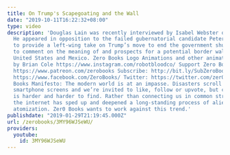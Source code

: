 ```yaml
---
title: On Trump's Scapegoating and the Wall
date: "2019-10-11T16:22:32+08:00"
type: video
description: 'Douglas Lain was recently interviewed by Isabel Webster on Sky News.
  He appeared in opposition to the failed gubernatorial candidate Peter Lumaj in order
  to provide a left-wing take on Trump’s move to end the government shut down, and
  to comment on the meaning of and prospects for a potential border wall between the
  United States and Mexico. Zero Books Logo Animations and other animations donated
  by Brian Cole https://www.instagram.com/robotbloodco/ Support Zero Books on Patreon:
  https://www.patreon.com/zerobooks Subscribe: http://bit.ly/SubZeroBooks Facebook:
  https://www.facebook.com/ZeroBooks/ Twitter: https://twitter.com/zer0books Zero
  Books Manifesto: The modern world is at an impasse. Disasters scroll across our
  smartphone screens and we’re invited to like, follow or upvote, but critical thinking
  is harder and harder to find. Rather than connecting us in common struggle and debate,
  the internet has sped up and deepened a long-standing process of alienation and
  atomization. Zer0 Books wants to work against this trend.'
publishdate: "2019-01-29T21:19:45.000Z"
url: /zerobooks/3MY96WJSeWU/
providers:
  youtube:
    id: 3MY96WJSeWU
---
```

